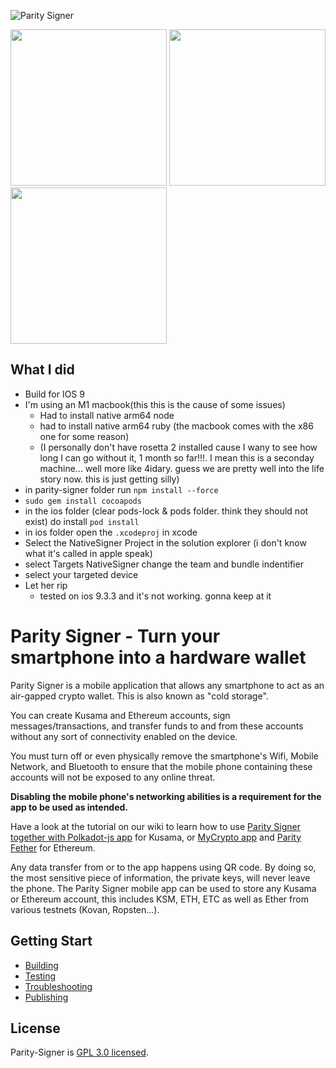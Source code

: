 ![Parity Signer](https://wiki.parity.io/images/logo-parity-signer.jpg)

[<img src="./res/github-badge.png" width="250"/>](https://github.com/paritytech/parity-signer/releases/)
[<img src="./res/google-play-badge.png" width="250"/>](https://play.google.com/store/apps/details?id=io.parity.signer)
[<img src="./res/app-store-badge.png" width="250"/>](https://itunes.apple.com/us/app/parity-signer/id1218174838)

## What I did
 - Build for IOS 9
 - I'm using an M1 macbook(this this is the cause of some issues)
   - Had to install native arm64 node
   - had to install native arm64 ruby (the macbook comes with the x86 one for some reason)
   - (I personally don't have rosetta 2 installed cause I wany to see how long I can go without it, 1 month so far!!!. I mean this is a seconday machine... well more like 4idary. guess we are pretty well into the life story now. this is just getting silly)
 - in parity-signer folder run `npm install --force`
 - `sudo gem install cocoapods`
 - in the ios folder (clear pods-lock & pods folder. think they should not exist) do install `pod install`
 - in ios folder open the `.xcodeproj` in xcode
 - Select the NativeSigner Project in the solution explorer (i don't know what it's called in apple speak)
 - select Targets NativeSigner change the team and bundle indentifier
 - select your targeted device
 - Let her rip
   - tested on ios 9.3.3 and it's not working. gonna keep at it

# Parity Signer - Turn your smartphone into a hardware wallet

Parity Signer is a mobile application that allows any smartphone to act as an air-gapped crypto wallet. This is also known as "cold storage".

You can create Kusama and Ethereum accounts, sign messages/transactions, and transfer funds to and from these accounts without any sort of connectivity enabled on the device.

You must turn off or even physically remove the smartphone's Wifi, Mobile Network, and Bluetooth to ensure that the mobile phone containing these accounts will not be exposed to any online threat.

**Disabling the mobile phone's networking abilities is a requirement for the app to be used as intended.**

Have a look at the tutorial on our wiki to learn how to use [Parity Signer together with Polkadot-js app](https://wiki.parity.io/Parity-Signer-Mobile-App-Apps-Kusama-tutorial) for Kusama,  or [MyCrypto app](https://wiki.parity.io/Parity-Signer-Mobile-App-MyCrypto-tutorial) and [Parity Fether](https://wiki.parity.io/Parity-Signer-Mobile-App-Fether-tutorial) for Ethereum.

Any data transfer from or to the app happens using QR code. By doing so, the most sensitive piece of information, the private keys, will never leave the phone. The Parity Signer mobile app can be used to store any Kusama or Ethereum account, this includes KSM, ETH, ETC as well as Ether from various testnets (Kovan, Ropsten...).

## Getting Start

- [Building](https://github.com/paritytech/parity-signer/wiki/Building)
- [Testing](https://github.com/paritytech/parity-signer/wiki/Testing)
- [Troubleshooting](https://github.com/paritytech/parity-signer/wiki/Troubleshooting)
- [Publishing](https://github.com/paritytech/parity-signer/wiki/Publishing)

## License

Parity-Signer is [GPL 3.0 licensed](LICENSE).
